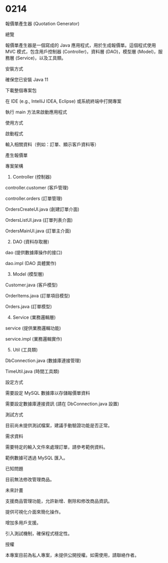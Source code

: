 # 0214

報價單產生器 (Quotation Generator)

總覽

報價單產生器是一個寫成的 Java 應用程式，用於生成報價單。這個程式使用 MVC 模式，包含用戶控制器 (Controller)，資料層 (DAO)，模型層 (Model)，服務層 (Service)，以及工具類。

安裝方式

確保您已安裝 Java 11

下載整個專案包

在 IDE (e.g., IntelliJ IDEA, Eclipse) 或系統終端中打開專案

執行 main 方法來啟動應用程式

使用方式

啟動程式

輸入相關資料（例如：訂單、顯示客戶資料等）

產生報價單

專案架構

1. Controller (控制器)

controller.customer (客戶管理)

controller.orders (訂單管理)

OrdersCreateUI.java (創建訂單介面)

OrdersListUI.java (訂單列表介面)

OrdersMainUI.java (訂單主介面)

2. DAO (資料存取層)

dao (提供數據庫操作的接口)

dao.impl (DAO 具體實作)

3. Model (模型層)

Customer.java (客戶模型)

OrderItems.java (訂單項目模型)

Orders.java (訂單模型)

4. Service (業務邏輯層)

service (提供業務邏輯功能)

service.impl (業務邏輯實作)

5. Util (工具類)

DbConnection.java (數據庫連接管理)

TimeUtil.java (時間工具類)

設定方式

需要設定 MySQL 數據庫以存儲報價單資料

需要設定數據庫連接資訊 (請在 DbConnection.java 設置)

測試方式

目前尚未提供測試檔案，建議手動驗證功能是否正常。

需求資料

需要特定的輸入文件來處理訂單，請參考範例資料。

範例數據可透過 MySQL 匯入。

已知問題

目前無法修改管理商品。

未來計畫

支援商品管理功能，允許新增、刪除和修改商品資訊。

提供可視化介面來簡化操作。

增加多用戶支援。

引入測試機制，確保程式穩定性。

授權

本專案目前為私人專案，未提供公開授權。如需使用，請聯絡作者。
